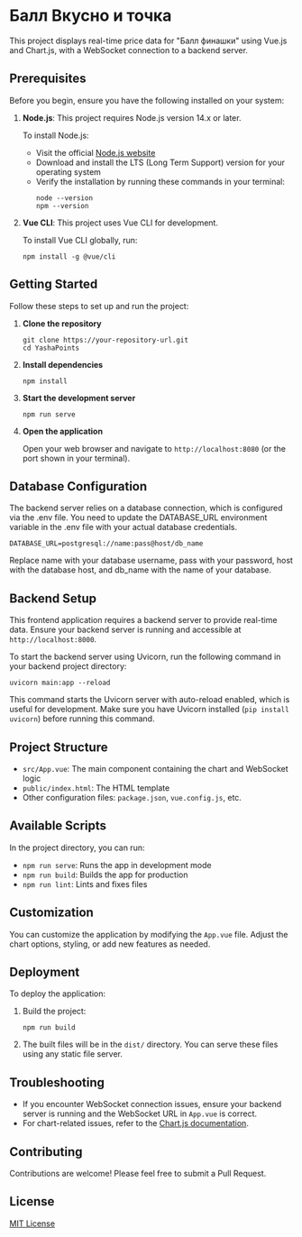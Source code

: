 # Балл Вкусно и точка

This project displays real-time price data for "Балл финашки" using Vue.js and Chart.js, with a WebSocket connection to a backend server.

## Prerequisites

Before you begin, ensure you have the following installed on your system:

1. **Node.js**: This project requires Node.js version 14.x or later.

   To install Node.js:
   - Visit the official [Node.js website](https://nodejs.org/)
   - Download and install the LTS (Long Term Support) version for your operating system
   - Verify the installation by running these commands in your terminal:
     ```
     node --version
     npm --version
     ```

2. **Vue CLI**: This project uses Vue CLI for development.

   To install Vue CLI globally, run:
   ```
   npm install -g @vue/cli
   ```

## Getting Started

Follow these steps to set up and run the project:

1. **Clone the repository**
   ```
   git clone https://your-repository-url.git
   cd YashaPoints
   ```

2. **Install dependencies**
   ```
   npm install
   ```

3. **Start the development server**
   ```
   npm run serve
   ```

4. **Open the application**
   
   Open your web browser and navigate to `http://localhost:8080` (or the port shown in your terminal).


## Database Configuration
The backend server relies on a database connection, which is configured via the .env file. You need to update the DATABASE_URL environment variable in the .env file with your actual database credentials.
```
DATABASE_URL=postgresql://name:pass@host/db_name
```
Replace name with your database username, pass with your password, host with the database host, and db_name with the name of your database.

## Backend Setup

This frontend application requires a backend server to provide real-time data. Ensure your backend server is running and accessible at `http://localhost:8000`.

To start the backend server using Uvicorn, run the following command in your backend project directory:

```
uvicorn main:app --reload
```

This command starts the Uvicorn server with auto-reload enabled, which is useful for development. Make sure you have Uvicorn installed (`pip install uvicorn`) before running this command.

## Project Structure

- `src/App.vue`: The main component containing the chart and WebSocket logic
- `public/index.html`: The HTML template
- Other configuration files: `package.json`, `vue.config.js`, etc.

## Available Scripts

In the project directory, you can run:

- `npm run serve`: Runs the app in development mode
- `npm run build`: Builds the app for production
- `npm run lint`: Lints and fixes files

## Customization

You can customize the application by modifying the `App.vue` file. Adjust the chart options, styling, or add new features as needed.

## Deployment

To deploy the application:

1. Build the project:
   ```
   npm run build
   ```

2. The built files will be in the `dist/` directory. You can serve these files using any static file server.

## Troubleshooting

- If you encounter WebSocket connection issues, ensure your backend server is running and the WebSocket URL in `App.vue` is correct.
- For chart-related issues, refer to the [Chart.js documentation](https://www.chartjs.org/docs/latest/).

## Contributing

Contributions are welcome! Please feel free to submit a Pull Request.

## License

[MIT License](LICENSE)